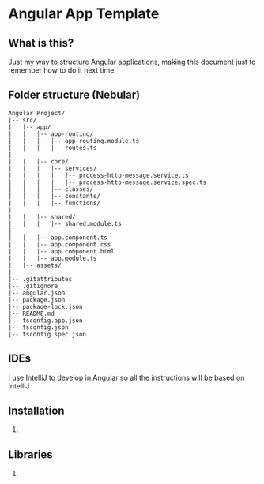 # Angular App Template


## What is this?

Just my way to structure Angular applications, making this document just to remember how to do it next time.

## Folder structure (Nebular)

```
Angular Project/
|-- src/
|   |-- app/
|   |   |-- app-routing/
|   |   |   |-- app-routing.module.ts
|   |   |   |-- routes.ts
|   
|   |   |-- core/
|   |   |   |-- services/
|   |   |   |   |-- process-http-message.service.ts
|   |   |   |   |-- process-http-message.service.spec.ts
|   |   |   |-- classes/
|   |   |   |-- constants/
|   |   |   |-- functions/
|   
|   |   |-- shared/
|   |   |   |-- shared.module.ts
|
|   |   |-- app.component.ts
|   |   |-- app.component.css
|   |   |-- app.component.html
|   |   |-- app.module.ts
|   |-- assets/
|   
|-- .gitattributes
|-- .gitignore
|-- angular.json
|-- package.json
|-- package-lock.json
|-- README.md
|-- tsconfig.app.json
|-- tsconfig.json
|-- tsconfig.spec.json
```

## IDEs
I use IntelliJ to develop in Angular so all the instructions will be based on IntelliJ

## Installation
1.


## Libraries
1. []()
